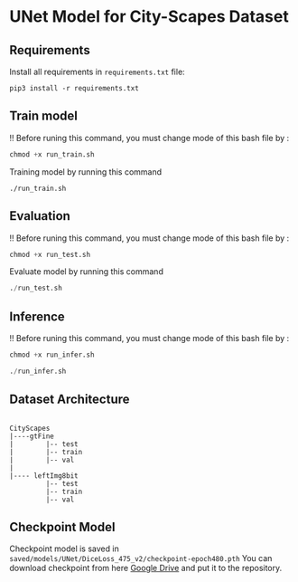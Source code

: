 # UNet Model for City-Scapes Dataset

<!-- @import "[TOC]" {cmd="toc" depthFrom=1 depthTo=6 orderedList=false} -->

<!-- code_chunk_output -->





<!-- /code_chunk_output -->

## Requirements
Install all requirements in `requirements.txt` file:
```nashorn js
pip3 install -r requirements.txt
```

## Train model
!! Before runing this command, you must change mode of this bash file by : 
```python
chmod +x run_train.sh
```

Training model by running this command
```nashorn js
./run_train.sh
```

## Evaluation 
!! Before runing this command, you must change mode of this bash file by : 
```python
chmod +x run_test.sh
```

Evaluate model by running this command 
```python
./run_test.sh
```

## Inference 
!! Before runing this command, you must change mode of this bash file by : 
```python
chmod +x run_infer.sh
```

```python
./run_infer.sh
```

## Dataset Architecture
```nashorn js

CityScapes
|----gtFine
|        |-- test
|        |-- train
|        |-- val
|    
|---- leftImg8bit
         |-- test
         |-- train
         |-- val
```
## Checkpoint Model 
Checkpoint model is saved in `saved/models/UNet/DiceLoss_475_v2/checkpoint-epoch480.pth`
You can download checkpoint from here [Google Drive](https://drive.google.com/drive/folders/1AS426CxtC2hUTAskOkO8S3joImv6bp5C?usp=sharing) and put it to the repository.
